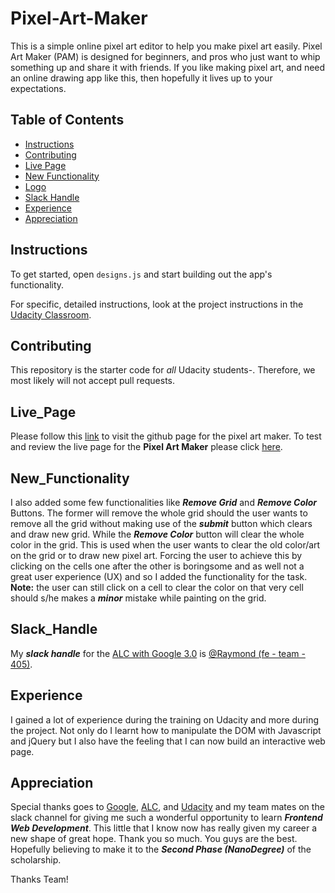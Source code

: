 # Pixel-Art-Maker
This is a simple online pixel art editor to help you make pixel art easily. Pixel Art Maker (PAM) is designed for beginners, and pros who just want to whip something up and share it with friends. If you like making pixel art, and need an online drawing app like this, then hopefully it lives up to your expectations.

## Table of Contents

* [Instructions](#instructions)
* [Contributing](#contributing)
* [Live Page](#live_page)
* [New Functionality](#new_functionality)
* [Logo](#logo)
* [Slack Handle](#slack_handle)
* [Experience](#experience)
* [Appreciation](#appreciation)


## Instructions

To get started, open `designs.js` and start building out the app's functionality.

For specific, detailed instructions, look at the project instructions in the [Udacity Classroom](https://classroom.udacity.com/me).

## Contributing

This repository is the starter code for _all_ Udacity students-. Therefore, we most likely will not accept pull requests.

## Live_Page
Please follow this [link](https://raymond-decoder.github.io/Pixel-Art-Maker/) to visit the github page for the pixel art maker. To test and review the live page for the **Pixel Art Maker** please click [here](https://raymond-decoder.github.io/Pixel-Art-Maker/).

## New_Functionality
I also added some few functionalities like _**Remove Grid**_ and _**Remove Color**_ Buttons. The former will remove the whole grid should the user wants to remove all the grid without making use of the _**submit**_ button which clears and draw new grid. While the _**Remove Color**_ button will clear the whole color in the grid. This is used when the user wants to clear the old color/art on the grid or to draw new pixel art. Forcing the user to achieve this by clicking on the cells one after the other is boringsome and as well not a great user experience (UX) and so I added the functionality for the task.
**Note:** the user can still click on a cell to clear the color on that very cell should s/he makes a _**minor**_ mistake while painting on the grid.

## Slack_Handle
My _**slack handle**_ for the [ALC with Google 3.0](alcwithgoogle3.slack.com) is [@Raymond (fe - team - 405)](https://alcwithgoogle3.slack.com/team/UAKLQ7VJ4). 

## Experience
I gained a lot of experience during the training on Udacity and more during the project. Not only do I learnt how to manipulate the DOM with Javascript and jQuery but I also have the feeling that I can now build an interactive web page. 

## Appreciation
Special thanks goes to [Google](www.google.com), [ALC](https://andela.com), and [Udacity](www.udacity.com) and my team mates on the slack channel for giving me such a wonderful opportunity to learn _**Frontend Web Development**_. This little that I know now has really given my career a new shape of great hope. Thank you so much. You guys are the best. Hopefully believing to make it to the _**Second Phase (NanoDegree)**_ of the scholarship. 

Thanks Team!
